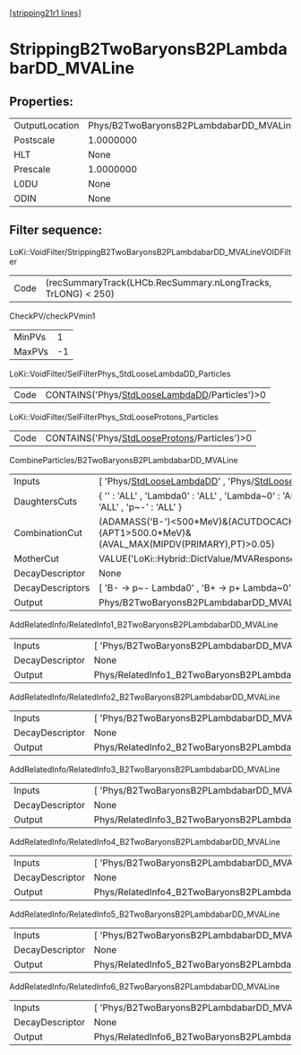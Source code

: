 [[stripping21r1 lines]](./stripping21r1-index)

# StrippingB2TwoBaryonsB2PLambdabarDD_MVALine

## Properties:

|                |                                                   |
|----------------|---------------------------------------------------|
| OutputLocation | Phys/B2TwoBaryonsB2PLambdabarDD_MVALine/Particles |
| Postscale      | 1.0000000                                         |
| HLT            | None                                              |
| Prescale       | 1.0000000                                         |
| L0DU           | None                                              |
| ODIN           | None                                              |

## Filter sequence:

LoKi::VoidFilter/StrippingB2TwoBaryonsB2PLambdabarDD_MVALineVOIDFilter

|      |                                                               |
|------|---------------------------------------------------------------|
| Code | (recSummaryTrack(LHCb.RecSummary.nLongTracks, TrLONG) \< 250) |

CheckPV/checkPVmin1

|        |     |
|--------|-----|
| MinPVs | 1   |
| MaxPVs | -1  |

LoKi::VoidFilter/SelFilterPhys_StdLooseLambdaDD_Particles

|      |                                                                                                    |
|------|----------------------------------------------------------------------------------------------------|
| Code | CONTAINS('Phys/[StdLooseLambdaDD](./stripping21r1-commonparticles-stdlooselambdadd)/Particles')\>0 |

LoKi::VoidFilter/SelFilterPhys_StdLooseProtons_Particles

|      |                                                                                                  |
|------|--------------------------------------------------------------------------------------------------|
| Code | CONTAINS('Phys/[StdLooseProtons](./stripping21r1-commonparticles-stdlooseprotons)/Particles')\>0 |

CombineParticles/B2TwoBaryonsB2PLambdabarDD_MVALine

|                  |                                                                                                                                                               |
|------------------|---------------------------------------------------------------------------------------------------------------------------------------------------------------|
| Inputs           | [ 'Phys/[StdLooseLambdaDD](./stripping21r1-commonparticles-stdlooselambdadd)' , 'Phys/[StdLooseProtons](./stripping21r1-commonparticles-stdlooseprotons)' ] |
| DaughtersCuts    | { '' : 'ALL' , 'Lambda0' : 'ALL' , 'Lambda~0' : 'ALL' , 'p+' : 'ALL' , 'p~-' : 'ALL' }                                                                        |
| CombinationCut   | (ADAMASS('B-')\<500\*MeV)&(ACUTDOCACHI2(5.0,''))&(APT1\>500.0\*MeV)&(AVAL_MAX(MIPDV(PRIMARY),PT)\>0.05)                                                       |
| MotherCut        | VALUE('LoKi::Hybrid::DictValue/MVAResponse')\> 0.97                                                                                                           |
| DecayDescriptor  | None                                                                                                                                                          |
| DecayDescriptors | [ 'B- -\> p~- Lambda0' , 'B+ -\> p+ Lambda~0' ]                                                                                                             |
| Output           | Phys/B2TwoBaryonsB2PLambdabarDD_MVALine/Particles                                                                                                             |

AddRelatedInfo/RelatedInfo1_B2TwoBaryonsB2PLambdabarDD_MVALine

|                 |                                                                |
|-----------------|----------------------------------------------------------------|
| Inputs          | [ 'Phys/B2TwoBaryonsB2PLambdabarDD_MVALine' ]                |
| DecayDescriptor | None                                                           |
| Output          | Phys/RelatedInfo1_B2TwoBaryonsB2PLambdabarDD_MVALine/Particles |

AddRelatedInfo/RelatedInfo2_B2TwoBaryonsB2PLambdabarDD_MVALine

|                 |                                                                |
|-----------------|----------------------------------------------------------------|
| Inputs          | [ 'Phys/B2TwoBaryonsB2PLambdabarDD_MVALine' ]                |
| DecayDescriptor | None                                                           |
| Output          | Phys/RelatedInfo2_B2TwoBaryonsB2PLambdabarDD_MVALine/Particles |

AddRelatedInfo/RelatedInfo3_B2TwoBaryonsB2PLambdabarDD_MVALine

|                 |                                                                |
|-----------------|----------------------------------------------------------------|
| Inputs          | [ 'Phys/B2TwoBaryonsB2PLambdabarDD_MVALine' ]                |
| DecayDescriptor | None                                                           |
| Output          | Phys/RelatedInfo3_B2TwoBaryonsB2PLambdabarDD_MVALine/Particles |

AddRelatedInfo/RelatedInfo4_B2TwoBaryonsB2PLambdabarDD_MVALine

|                 |                                                                |
|-----------------|----------------------------------------------------------------|
| Inputs          | [ 'Phys/B2TwoBaryonsB2PLambdabarDD_MVALine' ]                |
| DecayDescriptor | None                                                           |
| Output          | Phys/RelatedInfo4_B2TwoBaryonsB2PLambdabarDD_MVALine/Particles |

AddRelatedInfo/RelatedInfo5_B2TwoBaryonsB2PLambdabarDD_MVALine

|                 |                                                                |
|-----------------|----------------------------------------------------------------|
| Inputs          | [ 'Phys/B2TwoBaryonsB2PLambdabarDD_MVALine' ]                |
| DecayDescriptor | None                                                           |
| Output          | Phys/RelatedInfo5_B2TwoBaryonsB2PLambdabarDD_MVALine/Particles |

AddRelatedInfo/RelatedInfo6_B2TwoBaryonsB2PLambdabarDD_MVALine

|                 |                                                                |
|-----------------|----------------------------------------------------------------|
| Inputs          | [ 'Phys/B2TwoBaryonsB2PLambdabarDD_MVALine' ]                |
| DecayDescriptor | None                                                           |
| Output          | Phys/RelatedInfo6_B2TwoBaryonsB2PLambdabarDD_MVALine/Particles |
